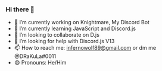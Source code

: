 ### Hi there 👋

- 🔭 I’m currently working on Knightmare, My Discord Bot
- 🌱 I’m currently learning JavaScript and Discord.js
- 👯 I’m looking to collaborate on D.js
- 🤔 I’m looking for help with Discord.js V13
- 📫 How to reach me: infernowolf89@gmail.com or dm me @DRaKuLa#0011
- 😄 Pronouns: He/Him

